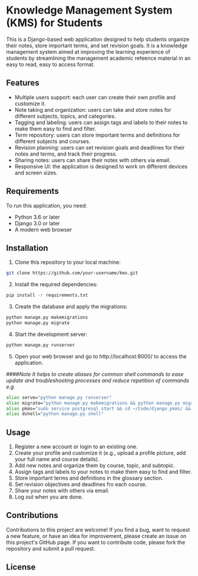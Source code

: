 # Knowledge Management System (KMS) for Students

This is a Django-based web application designed to help students organize their notes, store important terms, and set revision goals. It is a knowledge management system aimed at improving the learning experience of students by streamlining the management academic refeence material in an easy to read, easy to access format.

## Features

- Multiple users support: each user can create their own profile and customize it.
- Note taking and organization: users can take and store notes for different subjects, topics, and categories.
- Tagging and labeling: users can assign tags and labels to their notes to make them easy to find and filter.
- Term repository: users can store important terms and definitions for different subjects and courses.
- Revision planning: users can set revision goals and deadlines for their notes and terms, and track their progress.
- Sharing notes: users can share their notes with others via email.
- Responsive UI: the application is designed to work on different devices and screen sizes.

## Requirements

To run this application, you need:

- Python 3.6 or later
- Django 3.0 or later
- A modern web browser

## Installation

1. Clone this repository to your local machine:

```bash
git clone https://github.com/your-username/kms.git
```

2. Install the required dependencies:
```bash
pip install -r requirements.txt
```
3. Create the database and apply the migrations:
```bash
python manage.py makemigrations
python manage.py migrate
```
4. Start the development server:
```bash
python manage.py runserver
```

5. Open your web browser and go to http://localhost:8000/ to access the application.

####_Note_
_It helps to create aliases for common shell commands to ease update and troubleshooting processes and reduce repetition of commands e.g_
```bash
alias serve="python manage.py runserver"
alias migrate="python manage.py makemigrations && python manage.py migrate"
alias pkms="sudo service postgresql start && cd ~/Code/django_pkms/ && source ~/Code/django_pkms/.venv/bin/activate && serve"
alias dshell="python manage.py shell"
```

## Usage

1. Register a new account or login to an existing one.
2. Create your profile and customize it (e.g., upload a profile picture, add your full name and course details).
3. Add new notes and organize them by course, topic, and subtopic.
4. Assign tags and labels to your notes to make them easy to find and filter.
5. Store important terms and definitions in the glossary section.
6. Set revision objectives and deadlines fro each course.
7. Share your notes with others via email.
8. Log out when you are done.

## Contributions

Contributions to this project are welcome! If you find a bug, want to request a new feature, or have an idea for improvement, please create an issue on this project's GitHub page. If you want to contribute code, please fork the repository and submit a pull request.

## License
<!-- 
This application is licensed under the MIT License. See the LICENSE file for more details. -->
